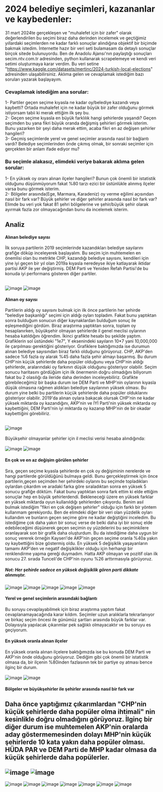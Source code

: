 # 2024 belediye seçimleri, kazananlar ve kaybedenler:
31 mart 2024te gerçekleşen ve "muhalefet için bir zafer" olarak değerlendirilen bu seçimi biraz daha derinden incelemek ve geçtiğimiz yıllardaki seçimlerden ne kadar farklı sonuçlar alındığına objektif bir biçimde bakmak istedim. İnternette hazır bir veri seti bulamasam da detaylı sonuçlar birçok sitede bulunuyordu. Ben de Anadolu Ajansı'nın paylaştığı sonuçları secim.ntv.com.tr adresinden, python kullanarak scrapelemeye ve kendi veri setimi oluşturmaya karar verdim. Bu veri setine "https://www.kaggle.com/datasets/mertinc/2024-turkish-local-elections" adresinden ulaşabilirsiniz. Aklıma gelen ve cevaplamak istediğim bazı soruları yazarak başlayayım.

### Cevaplamak istediğim ana sorular:
1- Partiler geçen seçime kıyasla ne kadar oy/belediye kazandı veya kaybetti? Ortada muhalefet için ne kadar büyük bir zafer olduğunu görmek istiyorsam tabii ki merak ettiğim ilk şey bu. <br/>
2- Geçen seçime kıyasla en büyük farklılık hangi şehirlerde yaşandı? Geçen seçimden bu yana fikri büyük oranda değişmiş şehirleri görmek isterim. Bunu yazarken bir şeyi daha merak ettim, acaba fikri en az değişen şehirler hangileri? <br/>
3- Geçmiş seçimlerde yerel ve genel seçimler arasında nasıl bir bağlantı vardı? Belediye seçimlerinden önde çıkmış olmak, bir sonraki seçimler için gerçekten bir anlam ifade ediyor mu? 

### Bu seçimle alakasız, elimdeki veriye bakarak aklıma gelen sorular:
1- En yüksek oy oranı alınan ilçeler hangileri? Bunun çok önemli bir istatistik olduğunu düşünmüyorum fakat %80 tarzı ezici bir üstünlükle alınmış ilçeler varsa bunu görmek isterim. <br/>
2- Bölgeler arasında(Ege, Marmara, Karadeniz) oy verme eğilimi açısından nasıl bir fark var? Büyük şehirler ve diğer şehirler arasında nasıl bir fark var? Elimde bu veri yok fakat 81 şehri bölgelerine ve şehir/büyük şehir olarak ayırmak fazla zor olmayacağından bunu da incelemek isterim.

## Analiz
#### Alınan belediye sayısı
İlk soruya partilerin 2019 seçimlerinde kazandıkları belediye sayılarını grafiğe döküp inceleyerek başlayalım. Bu seçim için muhtemelen en önemlisi olan bu metrikte CHP, kazandığı belediye sayısını, kendileri için yine iyi geçen bir yıl olan 2019a kıyasla neredeyse ikiye katlayarak iktidar partisi AKP ile yer değiştirmiş. DEM Parti ve Yeniden Refah Partisi'de bu konuda iyi performans gösteren diğer partiler.
<br/><br/>

![image](https://github.com/Mert-Ince/Secim_DS/assets/120698325/822ee742-f766-4b54-a289-550e566d100d)
![image](https://github.com/Mert-Ince/Secim_DS/assets/120698325/e8e92b14-923a-4a41-b523-99cbd684e52c)
#### Alınan oy sayısı
Partilerin aldığı oy sayısını bulmak için ilk önce partilerin her şehirde "belediye başkanlığı" seçimi için aldığı oyları topladım. Fakat bunu yaptıktan sonra bulduğum sonucun diğer kaynaklardan bulduğum sonuç ile eşleşmediğini gördüm. Biraz araştırma yaptıktan sonra, toplam oy hesaplanırken, büyükşehir olmayan şehirlerde il genel meclisi oylarının hesaba katıldığını öğrendim. İkinci grafikte hesabı bu şekilde yaptım. Grafiklerin sol üstündeki "1e7", Y eksenindeki sayıların 10*7 yani 10,000,000 ile çarpılması gerektiğini gösteriyor. Grafiklere baktığımızda ise durumun alınan belediye sayısından biraz farklı olduğunu görüyoruz. CHP, AKP'den sadece %6 fazla oy alarak %45 daha fazla şehir almayı başarmış. Bu durum CHP'nin küçük şehirlerde daha popüler olduğunu veya CHP'nin aldığı şehirlerde, aralarındaki oy farkının düşük olduğunu gösteriyor olabilir. Seçim sonucu haritasını gördüğüm için ilk önermenin doğru olmadığını biliyorum fakat bu 2 olasılığı da ileride daha derinden inceleyebiliriz. Grafikte görebileceğimiz bir başka durum ise DEM Parti ve MHP'nin oylarının kıyasla düşük olmasına rağmen aldıkları belediye sayılarının yüksek olması. Bu durum yine belki bu partilerin küçük şehirlerde daha popüler olduklarını gösteriyor olabilir. 2019'da alınan oylara bakacak olursak CHP'nin ne kadar yüksek miktarda oy kazandığını, AKP'nin ve İYİ Parti'nin yüksek miktarda oy kaybettiğini, DEM Parti'nin iyi miktarda oy kazanıp MHP'nin de bir okadar kaybettiğini görebiliriz. 
<br/><br/>
 
![image](https://github.com/Mert-Ince/Secim_DS/assets/120698325/e34c1782-c1a2-4da5-925d-559114f7e289)<br/><br/>
Büyükşehir olmayanlar şehirler için il meclisi verisi hesaba alındığında: <br/><br/>
![image](https://github.com/Mert-Ince/Secim_DS/assets/120698325/b9b9a323-e36b-47a9-9ff0-146947402443)
![image](https://github.com/Mert-Ince/Secim_DS/assets/120698325/d549def5-ed9d-483f-81b2-eef15c9fee40)
#### En çok ve en az değişim görülen şehirler
Sıra, geçen seçime kıyasla şehirlerde en çok oy değişiminin nerelerde ve hangi partilerde görüldüğünü bulmaya geldi. Bunu gerçekleştirmek için önce partilerin,geçen seçimden her şehirdeki oylarını bu seçimde topladıkları oylardan çıkardım ve aradaki farka göre sıraladıktan sonra en yüksek 5 sonucu grafiğe döktüm. Fakat bunu yaptıktan sonra fark ettim ki elde ettiğim sonuçlar hep en büyük şehirlerdendi. Bekleneceği üzere en yüksek farklar en yüksek miktarda oyun kullanıldığı şehirlerden çıkıyordu. Benim asıl bulmak istediğim "fikri en çok değişen şehirler" olduğu için farklı bir yöntem kullanmam gerekiyordu. Ben de elimdeki diğer bir veri olan yüzdelik oyları kullandım ve bunların geçen seçime göre ne kadar değiştiğini inceledim. Bu istediğime çok daha yakın bir sonuç verse de belki daha iyi bir sonuç elde edebileceğimi düşünerek geçen seçimin oy yüzdelerini bu seçiminkilere oranlayarak son bir grafik daha oluşturdum. Bu da istediğime daha uygun bir sonuç vererek örneğin Kayseri'de AKP'nin geçen seçime oranla %40a yakın oy kaybettiğini bize göstermiş oldu. En yüksek 5 değişiklik yaşayanların tamamı AKP'den ve negatif değişiklikler olduğu için herhangi bir renklendirme yapma gereği duymadım. Hatta AKP olmayan ve pozitif olan ilk sonucu 27. sırada Tunceli'de CHP'nin oyunu %26 arttırmasıyla görüyoruz. 
<br/>
##### Not: Her şehirde sadece en yüksek değişiklik gören parti dikkate alınmıştır.
![image](https://github.com/Mert-Ince/Secim_DS/assets/120698325/850cbef8-727a-4a74-8724-af05e9e45802)
![image](https://github.com/Mert-Ince/Secim_DS/assets/120698325/a0492bf4-66c8-4df4-adcc-a70ba65a20e6)
![image](https://github.com/Mert-Ince/Secim_DS/assets/120698325/9d328a4c-c235-4972-b81e-33e1dc787ba9)
![image](https://github.com/Mert-Ince/Secim_DS/assets/120698325/db5125fb-3682-4b49-828c-edb3d74e4060)
![image](https://github.com/Mert-Ince/Secim_DS/assets/120698325/cd583828-5cd8-4605-a7b5-aea30690b344)
#### Yerel ve genel seçimlerin arasındaki bağlantı
Bu soruyu cevaplayabilmek için biraz araştırma yaptım fakat cevaplanamayacağında karar kıldım. Seçimler uzun aralıklarla tekrarlanıyor ve birkaç seçim öncesi ile günümüz şartları arasında büyük farklar var. Dolayısıyla yapılacak çıkarımlar pek sağlıklı olmayacaktır ve bu soruyu es geçiyorum.
#### En yüksek oranla alınan ilçeler
En yüksek oranla alınan ilçelere baktığımızda ise bu konuda DEM Parti ve AKP'nin önde olduğunu görüyoruz. Dediğim gibi çok önemli bir istatistik olmasa da, bir ilçenin %80inden fazlasının tek bir partiye oy atması bence ilginç bir durum.
<br/><br/>
![image](https://github.com/Mert-Ince/Secim_DS/assets/120698325/4f03ceef-7037-4579-be29-575ec2a8ddde)
![image](https://github.com/Mert-Ince/Secim_DS/assets/120698325/eb378370-a1d8-403e-bf1d-f31c1236187a)
#### Bölgeler ve büyükşehirler ile şehirler arasında nasıl bir fark var
Daha önce yaptığımız çıkarımlardan "CHP'nin küçük şehirlerde daha popüler olma ihtimali" nin kesinlikle doğru olmadığını görüyoruz. İlginç bir diğer durum ise muhtemelen AKP'nin oralarda aday göstermemesinden dolayı MHP'nin küçük şehirlerde 10 kata yakın daha popüler olması. HÜDA PAR ve DEM Parti de MHP kadar olmasa da küçük şehirlerde daha popülerler.
<br/><br/>
![image](https://github.com/Mert-Ince/Secim_DS/assets/120698325/56ab7025-2c1e-4878-ad41-217841d5a2e9)
![image](https://github.com/Mert-Ince/Secim_DS/assets/120698325/cbebde3b-b8bd-4a1f-bc83-4c72930846e9)
---
![image](https://github.com/Mert-Ince/Secim_DS/assets/120698325/3fc659f8-5359-4efc-8518-dcd77ce694d5)
![image](https://github.com/Mert-Ince/Secim_DS/assets/120698325/71236ef9-87ac-49f6-81fa-f9af58c61e8e)
![image](https://github.com/Mert-Ince/Secim_DS/assets/120698325/322a794b-7251-4ae3-aff8-156e02b5ca90)
![image](https://github.com/Mert-Ince/Secim_DS/assets/120698325/cd66ba05-6834-4da1-8ad3-f4dd1cce8ace)
![image](https://github.com/Mert-Ince/Secim_DS/assets/120698325/171657d1-3b7a-4d39-81ab-1570f71a4dda)
![image](https://github.com/Mert-Ince/Secim_DS/assets/120698325/6d8bf449-5b16-452c-8c77-c34ac4d468aa)
![image](https://github.com/Mert-Ince/Secim_DS/assets/120698325/8fae3c85-4fae-4d4d-91c7-a253a3e8eb8b)














